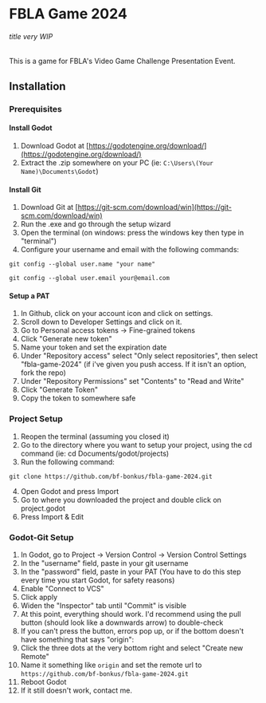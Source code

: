 # FBLA Game 2024
###### *title very WIP*
This is a game for FBLA's Video Game Challenge Presentation Event.
## Installation
### Prerequisites
#### Install Godot
1. Download Godot at [https://godotengine.org/download/](https://godotengine.org/download/)
2. Extract the .zip somewhere on your PC (ie: `C:\Users\(Your Name)\Documents\Godot`)
#### Install Git
1. Download Git at [https://git-scm.com/download/win](https://git-scm.com/download/win)
2. Run the .exe and go through the setup wizard
3. Open the terminal (on windows: press the windows key then type in "terminal")
4. Configure your username and email with the following commands:
```shell
git config --global user.name "your name"
```
```shell
git config --global user.email your@email.com
```
#### Setup a PAT
1. In Github, click on your account icon and click on settings.
2. Scroll down to Developer Settings and click on it.
3. Go to Personal access tokens -> Fine-grained tokens
4. Click "Generate new token"
5. Name your token and set the expiration date
6. Under "Repository access" select "Only select repositories", then select "fbla-game-2024" (if i've given you push access. If it isn't an option, fork the repo)
7. Under "Repository Permissions" set "Contents" to "Read and Write"
8. Click "Generate Token"
9. Copy the token to somewhere safe
### Project Setup
1. Reopen the terminal (assuming you closed it)
2. Go to the directory where you want to setup your project, using the cd command (ie: cd Documents/godot/projects)
3. Run the following command:
```shell
git clone https://github.com/bf-bonkus/fbla-game-2024.git
```
4. Open Godot and press Import
5. Go to where you downloaded the project and double click on project.godot
6. Press Import & Edit
### Godot-Git Setup
1. In Godot, go to Project -> Version Control -> Version Control Settings
2. In the "username" field, paste in your git username
3. In the "password" field, paste in your PAT (You have to do this step every time you start Godot, for safety reasons)
4. Enable "Connect to VCS"
5. Click apply
6. Widen the "Inspector" tab until "Commit" is visible
7. At this point, everything should work. I'd recommend using the pull button (should look like a downwards arrow) to double-check
8. If you can't press the button, errors pop up, or if the bottom doesn't have something that says "origin":
9. Click the three dots at the very bottom right and select "Create new Remote"
10. Name it something like `origin` and set the remote url to `https://github.com/bf-bonkus/fbla-game-2024.git`
11. Reboot Godot
12. If it still doesn't work, contact me.
